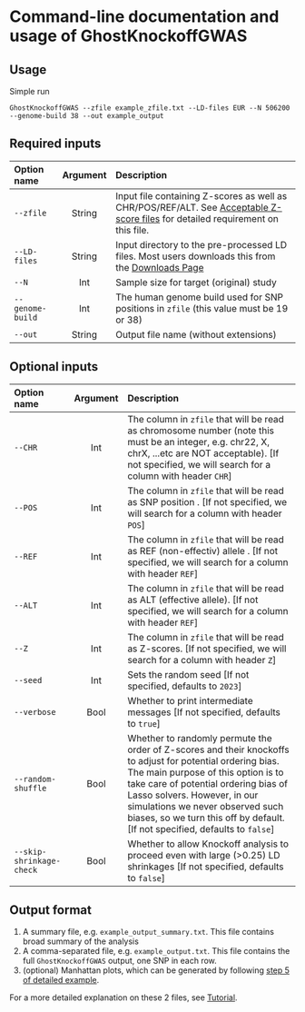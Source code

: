 
# Command-line documentation and usage of GhostKnockoffGWAS

## Usage

Simple run

```
GhostKnockoffGWAS --zfile example_zfile.txt --LD-files EUR --N 506200 --genome-build 38 --out example_output
```

## Required inputs

| Option name              | Argument        | Description   |
| :---                     |    :----:       |   :---        |
| `--zfile`        | String | Input file containing Z-scores as well as CHR/POS/REF/ALT. See [Acceptable Z-score files](https://biona001.github.io/GhostKnockoffGWAS/dev/man/zfile) for detailed requirement on this file. |
| `--LD-files`     | String | Input directory to the pre-processed LD files. Most users downloads this from the [Downloads Page](https://biona001.github.io/GhostKnockoffGWAS/dev/man/download) |
| `--N`            | Int    | Sample size for target (original) study |
| `--genome-build` | Int    | The human genome build used for SNP positions in `zfile` (this value must be 19 or 38) |
| `--out`          | String | Output file name (without extensions) |

## Optional inputs

| Option name              | Argument         | Description   |
| :---                    |    :----:         |   :---     |
| `--CHR`        | Int    | The column in `zfile` that will be read as chromosome number (note this must be an integer, e.g. chr22, X, chrX, ...etc are NOT acceptable). [If not specified, we will search for a column with header `CHR`] |
| `--POS`        | Int    | The column in `zfile` that will be read as SNP position . [If not specified, we will search for a column with header `POS`] |
| `--REF`        | Int    | The column in `zfile` that will be read as REF (non-effectiv) allele . [If not specified, we will search for a column with header `REF`] |
| `--ALT`        | Int    | The column in `zfile` that will be read as ALT (effective allele). [If not specified, we will search for a column with header `REF`] |
| `--Z`          | Int    | The column in `zfile` that will be read as Z-scores. [If not specified, we will search for a column with header `Z`] |
| `--seed`       | Int    | Sets the random seed [If not specified, defaults to `2023`] |
| `--verbose`    | Bool   | Whether to print intermediate messages [If not specified, defaults to `true`] |
| `--random-shuffle` | Bool | Whether to randomly permute the order of Z-scores and their knockoffs to adjust for potential ordering bias. The main purpose of this option is to take care of potential ordering bias of Lasso solvers. However, in our simulations we never observed such biases, so we turn this off by default.[If not specified, defaults to `false`] |
| `--skip-shrinkage-check` | Bool | Whether to allow Knockoff analysis to proceed even with large (>0.25) LD shrinkages [If not specified, defaults to `false`] |


## Output format

1. A summary file, e.g. `example_output_summary.txt`. This file contains broad summary of the analysis
2. A comma-separated file, e.g. `example_output.txt`. This file contains the full `GhostKnockoffGWAS` output, one SNP in each row.
3. (optional) Manhattan plots, which can be generated by following [step 5 of detailed example](https://biona001.github.io/GhostKnockoffGWAS/dev/man/examples/#Step-5:-Generating-Manhattan-plots).

For a more detailed explanation on these 2 files, see [Tutorial](https://biona001.github.io/GhostKnockoffGWAS/dev/man/examples/#Step-4:-Interpreting-the-result). 
